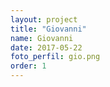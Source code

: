 ```yaml
---
layout: project
title: "Giovanni"
name: Giovanni
date: 2017-05-22
foto_perfil: gio.png
order: 1
---
```

